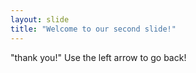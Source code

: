 ```yaml
---
layout: slide
title: "Welcome to our second slide!"
---
```

"thank you!"
Use the left arrow to go back!
